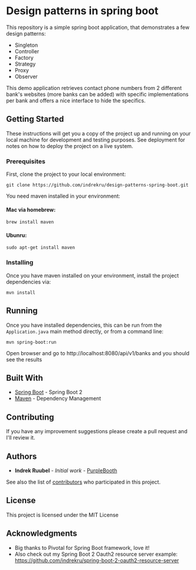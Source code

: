 # Design patterns in spring boot

This repository is a simple spring boot application, that demonstrates a few design patterns:

* Singleton
* Controller
* Factory
* Strategy
* Proxy
* Observer

This demo application retrieves contact phone numbers from 2 different bank's websites (more banks can be added) with specific implementations per bank and offers a nice interface to hide the specifics.

## Getting Started

These instructions will get you a copy of the project up and running on your local machine for development and testing purposes. See deployment for notes on how to deploy the project on a live system.

### Prerequisites

First, clone the project to your local environment:
```
git clone https://github.com/indrekru/design-patterns-spring-boot.git
```

You need maven installed in your environment:

#### Mac via homebrew:

```
brew install maven
```
#### Ubunru:
```
sudo apt-get install maven
```

### Installing

Once you have maven installed on your environment, install the project dependencies via:

```
mvn install
```

## Running

Once you have installed dependencies, this can be run from the `Application.java` main method directly,
or from a command line:
```
mvn spring-boot:run
```

Open browser and go to http://localhost:8080/api/v1/banks and you should see the results

## Built With

* [Spring Boot](https://spring.io/projects/spring-boot) - Spring Boot 2
* [Maven](https://maven.apache.org/) - Dependency Management

## Contributing

If you have any improvement suggestions please create a pull request and I'll review it.


## Authors

* **Indrek Ruubel** - *Initial work* - [PurpleBooth](https://github.com/indrekru)

See also the list of [contributors](https://github.com/indrekru/design-patterns-spring-boot/graphs/contributors) who participated in this project.

## License

This project is licensed under the MIT License

## Acknowledgments

* Big thanks to Pivotal for Spring Boot framework, love it!
* Also check out my Spring Boot 2 Oauth2 resource server example: https://github.com/indrekru/spring-boot-2-oauth2-resource-server